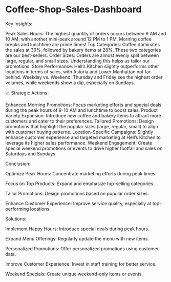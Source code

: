 # Coffee-Shop-Sales-Dashboard

Key Insights:

Peak Sales Hours: The highest quantity of orders occurs between 9 AM and 10 AM, with another mini-peak around 12 PM to 1 PM. Morning coffee breaks and lunchtime are prime times!
Top Categories: Coffee dominates the sales at 39%, followed by bakery items at 28%. These two categories are our best-sellers.
Order Sizes: Orders are almost evenly split between large, regular, and small sizes. Understanding this helps us tailor our promotions.
Store Performance: Hell’s Kitchen slightly outperforms other locations in terms of sales, with Astoria and Lower Manhattan not far behind.
Weekday vs. Weekend: Thursday and Friday see the highest order volumes, while weekends show a dip, especially on Sundays.

📈 Strategic Actions:

Enhanced Morning Promotions: Focus marketing efforts and special deals during the peak hours of 9-10 AM and lunchtime to boost sales.
Product Variety Expansion: Introduce new coffee and bakery items to attract more customers and cater to their preferences.
Tailored Promotions: Design promotions that highlight the popular sizes (large, regular, small) to align with customer buying patterns.
Location-Specific Campaigns: Slightly enhance customer experience and targeted marketing at Hell’s Kitchen to leverage its higher sales performance.
Weekend Engagement: Create special weekend promotions or events to drive higher footfall and sales on Saturdays and Sundays.

Conclusion:

Optimize Peak Hours: Concentrate marketing efforts during peak times.

Focus on Top Products: Expand and emphasize top-selling categories.

Tailor Promotions: Design promotions based on popular order sizes.

Enhance Customer Experience: Improve service quality, especially at top-performing locations.



Solutions:

Implement Happy Hours: Introduce special deals during peak hours.

Expand Menu Offerings: Regularly update the menu with new items.

Personalized Promotions: Offer personalized promotions using customer data.

Improve Customer Experience: Invest in staff training for better service.

Weekend Specials: Create unique weekend-only items or events.
